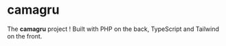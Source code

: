 # camagru

The **camagru** project ! Built with PHP on the back, TypeScript and Tailwind on the front.
